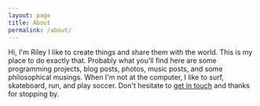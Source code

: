 ```yaml
---
layout: page
title: About
permalink: /about/
---
```


Hi, I'm Riley I like to create things and share them with the world. This is my place to do exactly that. Probably what you'll find here are some programming projects, blog posts, photos, music posts, and some philosophical musings. When I'm not at the computer, I like to surf, skateboard, run, and play soccer. Don't hesitate to [get in touch]() and thanks for stopping by.



